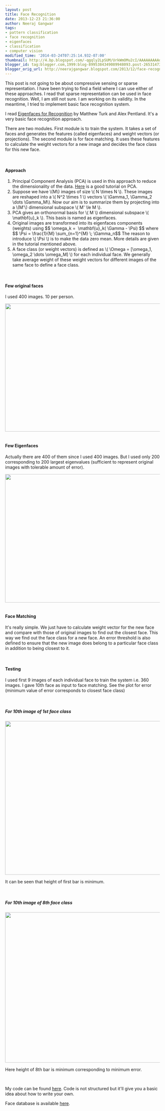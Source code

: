 ```yaml
---
layout: post
title: Face Recognition
date: 2013-12-23 21:36:00
author: Neeraj Gangwar
tags:
- pattern classification
- face recognition
- eigenfaces
- classification
- computer vision
modified_time: '2014-03-24T07:25:14.932-07:00'
thumbnail: http://4.bp.blogspot.com/-qgqly2LpSUM/UrkWmOMu2cI/AAAAAAAAAd4/-_5cGhzalZM/s72-c/Screenshot+from+2013-12-24+10:36:55.png
blogger_id: tag:blogger.com,1999:blog-8995384349089948093.post-2653147304107158034
blogger_orig_url: http://neerajgangwar.blogspot.com/2013/12/face-recognition.html
---
```


<p>
  This post is not going to be about compressive sensing or sparse representation. I have
  been trying to find a field where I can use either of these approaches. I read that sparse
  representation can be used in face recognition. Well, I am still not sure. I am working on
  its validity. In the meantime, I tried to implement basic face recognition system.
</p>

<p>
  I read <a href="http://www.face-rec.org/algorithms/PCA/jcn.pdf" target="_blank">Eigenfaces
  for Recognition</a>&nbsp;by Matthew Turk and Alex Pentland. It's a very basic face recognition
  approach.
</p>

<p>
  There are two modules. First module is to train the system. It takes a set of faces and
  generates the features (called eigenfaces) and weight vectors (or projections). The second
  module is for face matching. It uses these features to calculate the weight vectors for a
  new image and decides the face class for this new face.
</p>

<br/>
<h4>Approach</h4>
<ol>
  <li>
    Principal Component Analysis (PCA) is used in this approach to reduce the dimensionality of
    the data. <a href="http://www.stat.cmu.edu/~cshalizi/490/pca/pca-handout.pdf" target="_blank">
    Here</a> is a good tutorial on PCA.
  </li>
  <li>
    Suppose we have \(M\) images of size \( N \times N \). These images are reshaped into a
    \( N^2 \times 1 \) vectors \( \Gamma_1, \Gamma_2 \dots \Gamma_M\). Now our aim is to summarize
    them by projecting into a \(M'\) dimensional subspace \( M' \le M \).
  </li>
  <li>
    PCA gives an orthonormal basis for \( M \) dimensional subspace \( \mathbf{u}_k \). This basis
    is named as eigenfaces.
  </li>
  <li>
    Original images are transformed into its eigenfaces components (weights) using
    $$ \omega_k = &nbsp;\mathbf{u}_k( \Gamma - \Psi) $$ where $$ \Psi = \frac{1}{M} \sum_{n=1}^{M} \; \Gamma_n$$
    The reason to introduce \( \Psi \) is to make the data zero mean. More details are given in the tutorial
    mentioned above.
  </li>
  <li>
    A face class (or weight vectors) is defined as \( \Omega = [\omega_1, \omega_2 \dots \omega_M] \) for
    each individual face. We generally take average weight of these weight vectors for different images
    of the same face to define a face class.
  </li>
</ol>

<br/>
<h4>Few original faces</h4>
<p>I used 400 images. 10 per person.</p>
<div style="text-align: center;">
  <img border="0" src="http://4.bp.blogspot.com/-qgqly2LpSUM/UrkWmOMu2cI/AAAAAAAAAd4/-_5cGhzalZM/s640/Screenshot+from+2013-12-24+10:36:55.png" height="416" width="640" />
</div>

<br/>
<h4>Few Eigenfaces</h4>
<p>
  Actually there are 400 of them since I used 400 images. But I used only 200 corresponding to
  200 largest eigenvalues (sufficient to represent original images with tolerable amount of error).
</p>
<div style="text-align: center;">
  <img border="0" src="http://4.bp.blogspot.com/-py9JWa3nefE/UrkVtzvYWjI/AAAAAAAAAdw/QKeXDciGiSM/s640/Screenshot+from+2013-12-24+10:32:08.png" height="417" width="640" />
</div>

<br/>
<h4>Face Matching</h4>
<p>
  It's really simple. We just have to calculate weight vector for the new face and compare with those
  of original images to find out the closest face. This way we find out the face class for a new face.
  An error threshold is also defined to ensure that the new image does belong to a particular face class
  in addition to being closest to it.
</p>

<br/>
<h4>Testing</h4>
<p>
  I used first 9 images of each individual face to train the system i.e. 360 images. I gave 10th face as
  input to face matching. See the plot for error (minimum value of error corresponds to closest face class)
</p>

<br/>
<h5>For 10th image of 1st face class</h5>
<div style="text-align: center;">
  <img border="0" src="http://4.bp.blogspot.com/-tZp_KpQkGwY/Urkb6oLchrI/AAAAAAAAAeI/1deNtIUvoKQ/s640/Screenshot+from+2013-12-24+10:58:28.png" height="499" width="640" />
</div>
<p>It can be seen that height of first bar is minimum.</p>

<br/>
<h5>For 10th image of 8th face class</h5>
<div style="text-align: center;">
  <img border="0" src="http://1.bp.blogspot.com/-vOp4MEcp4IQ/Urkb8pY1TXI/AAAAAAAAAeQ/cvstEQYUBTI/s640/Screenshot+from+2013-12-24+10%253A58%253A41.png" height="488" width="640" />
</div>
<p>Here height of 8th bar is minimum corresponding to minimum error.</p>

<br/>
<p>
  My code can be found <a href="https://github.com/neerajgangwar/Face-Recognition" target="_blank">here</a>.
  Code is not structured but it'll give you a basic idea about how to write your own.
</p>

<p>
  Face database is available <a href="http://www.cl.cam.ac.uk/research/dtg/attarchive/facedatabase.html" target="_blank">
  here</a>.
</p>

<script src="https://cdn.mathjax.org/mathjax/latest/MathJax.js?config=TeX-AMS-MML_HTMLorMML" type="text/javascript"></script>
